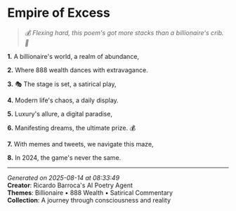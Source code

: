 # Empire of Excess

> *💰 Flexing hard, this poem's got more stacks than a billionaire's crib. 💸*

**1.** A billionaire's world, a realm of abundance,


**2.** Where 888 wealth dances with extravagance.


**3.** 🎭 The stage is set, a satirical play,


**4.** Modern life's chaos, a daily display.


**5.** Luxury's allure, a digital paradise,


**6.** Manifesting dreams, the ultimate prize. 💰


**7.** With memes and tweets, we navigate this maze,


**8.** In 2024, the game's never the same.



---

*Generated on 2025-08-14 at 08:33:49*  
**Creator**: Ricardo Barroca's AI Poetry Agent  
**Themes**: Billionaire • 888 Wealth • Satirical Commentary  
**Collection**: A journey through consciousness and reality